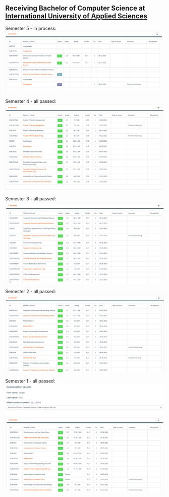 ## Receiving Bachelor of Computer Science at [International University of Applied Sciences](https://www.iu.org/bachelor/computer-science)

Semester 5 - in process:
![Semester 5](semester_5.png)

Semester 4 - all passed:
![Semester 4](semester_4.png)  

Semester 3 - all passed:
![Semester 3](semester_3.png)

Semester 2 - all passed:
![Semester 2](semester_2.png)

Semester 1 - all passed:
![Semester 1](semester_1.png)
